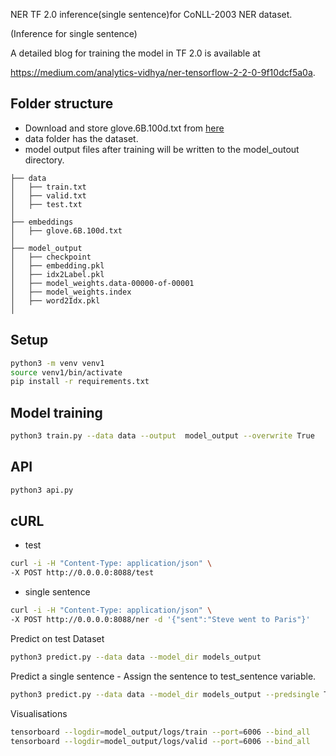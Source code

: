 
NER TF 2.0 inference(single sentence)for CoNLL-2003 NER dataset. 

(Inference for single sentence)

A detailed blog for training the model in TF 2.0 is available at

https://medium.com/analytics-vidhya/ner-tensorflow-2-2-0-9f10dcf5a0a. 

## Folder structure

- Download and store glove.6B.100d.txt from [here](http://nlp.stanford.edu/data/glove.6B.zip)
- data folder has the dataset. 
- model output files after training will be written to the model_outout directory.

```
├── data
│   ├── train.txt
│   ├── valid.txt
│   ├── test.txt
│
├── embeddings
│   ├── glove.6B.100d.txt
│   
├── model_output
│   ├── checkpoint
│   ├── embedding.pkl
│   ├── idx2Label.pkl
│   ├── model_weights.data-00000-of-00001
│   ├── model_weights.index
│   ├── word2Idx.pkl
│   
```
## Setup 
```bash
python3 -m venv venv1
source venv1/bin/activate
pip install -r requirements.txt
```
## Model training 
``` bash
python3 train.py --data data --output  model_output --overwrite True 
```

## API
```bash 
python3 api.py
```

## cURL 
- test 

```bash 
curl -i -H "Content-Type: application/json" \
-X POST http://0.0.0.0:8088/test
```
- single sentence 

```bash 
curl -i -H "Content-Type: application/json" \
-X POST http://0.0.0.0:8088/ner -d '{"sent":"Steve went to Paris"}'
```


Predict on test Dataset
```bash
python3 predict.py --data data --model_dir models_output
```
Predict a single sentence - Assign the sentence to test_sentence variable. 

```bash
python3 predict.py --data data --model_dir models_output --predsingle True
```

Visualisations 
```bash
tensorboard --logdir=model_output/logs/train --port=6006 --bind_all
tensorboard --logdir=model_output/logs/valid --port=6006 --bind_all
```

